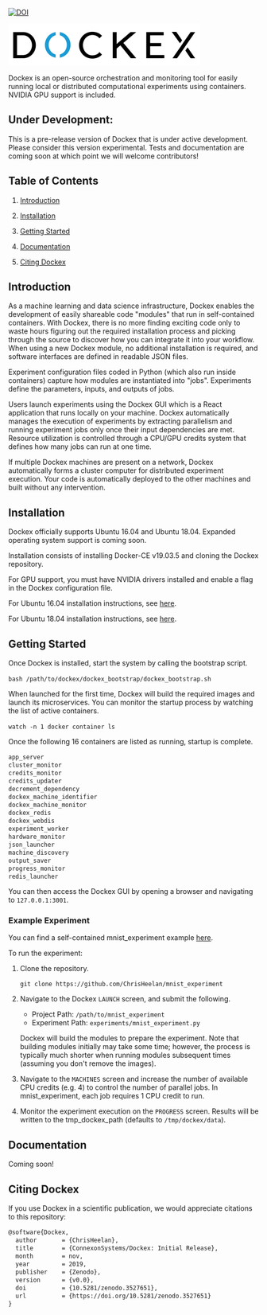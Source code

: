 [![DOI](https://zenodo.org/badge/219467652.svg)](https://zenodo.org/badge/latestdoi/219467652)

![Alt text](docs/img/dockex_black.svg)

Dockex is an open-source orchestration and monitoring tool for easily running local or distributed computational experiments 
using containers. NVIDIA GPU support is included.

## Under Development:

This is a pre-release version of Dockex that is under active development. Please consider this version experimental. 
Tests and documentation are coming soon at which point we will welcome contributors!

## Table of Contents

1. [Introduction](#Introduction)

2. [Installation](#Installation)

3. [Getting Started](#GettingStarted)

4. [Documentation](#Documentation)

5. [Citing Dockex](#CitingDockex)  

<a name="Introduction"></a>
## Introduction

As a machine learning and data science infrastructure, Dockex enables the development of easily shareable code 
"modules" that run in self-contained containers. With Dockex, there is no more finding exciting code only to 
waste hours figuring out the required installation process and picking through the source to discover how you can 
integrate it into your workflow. When using a new Dockex module, no additional installation is required, and software 
interfaces are defined in readable JSON files.

Experiment configuration files coded in Python (which also run inside containers) capture how modules are 
instantiated into "jobs". Experiments define the parameters, inputs, and outputs of jobs.

Users launch experiments using the Dockex GUI which is a React application that runs locally on your machine. Dockex 
automatically manages the execution of experiments by extracting parallelism and running experiment jobs only once 
their input dependencies are met. Resource utilization is controlled through a CPU/GPU credits system that defines how 
many jobs can run at one time.  

If multiple Dockex machines are present on a network, Dockex automatically 
forms a cluster computer for distributed experiment execution. Your code is automatically deployed to the other 
machines and built without any intervention.

<a name="Installation"></a>
## Installation

Dockex officially supports Ubuntu 16.04 and Ubuntu 18.04. Expanded operating system support is coming soon.

Installation consists of installing Docker-CE v19.03.5 and cloning the Dockex repository. 

For GPU support, you must have NVIDIA drivers installed and enable a flag in the Dockex configuration file.

For Ubuntu 16.04 installation instructions, see [here](docs/ubuntu_1604_install.md).

For Ubuntu 18.04 installation instructions, see [here](docs/ubuntu_1804_install.md).

<a name="GettingStarted"></a>
## Getting Started

Once Dockex is installed, start the system by calling the bootstrap script.

```bash /path/to/dockex/dockex_bootstrap/dockex_bootstrap.sh```

When launched for the first time, Dockex will build the required images and launch its microservices. You can 
monitor the startup process by watching the list of active containers.

```watch -n 1 docker container ls```

Once the following 16 containers are listed as running, startup is complete.

```
app_server
cluster_monitor
credits_monitor
credits_updater
decrement_dependency
dockex_machine_identifier
dockex_machine_monitor
dockex_redis
dockex_webdis
experiment_worker
hardware_monitor
json_launcher
machine_discovery
output_saver
progress_monitor
redis_launcher
```

You can then access the Dockex GUI by opening a browser and navigating to ```127.0.0.1:3001```.

### Example Experiment
You can find a self-contained mnist_experiment example [here](https://github.com/ChrisHeelan/mnist_experiment).

To run the experiment:

1. Clone the repository.

    ```
    git clone https://github.com/ChrisHeelan/mnist_experiment
    ```

2. Navigate to the Dockex ```LAUNCH``` screen, and submit the following.

    * Project Path: ```/path/to/mnist_experiment```
    * Experiment Path: ```experiments/mnist_experiment.py```

    Dockex will build the modules to prepare the experiment. Note that building modules initially may take some 
    time; however, the process is typically much shorter when running modules subsequent times (assuming you don't 
    remove the images).

3. Navigate to the ```MACHINES``` screen and increase the number of available CPU credits (e.g. 4) to control the 
number of parallel jobs. In mnist_experiment, each job requires 1 CPU credit to run.

4. Monitor the experiment execution on the ```PROGRESS``` screen. Results will be written to the tmp_dockex_path 
(defaults to ```/tmp/dockex/data```).

<a name="Documentation"></a>
## Documentation

Coming soon!

<a name="CitingDockex"></a>
## Citing Dockex

If you use Dockex in a scientific publication, we would appreciate citations to this repository: 

```
@software{Dockex,
  author       = {ChrisHeelan},
  title        = {ConnexonSystems/Dockex: Initial Release},
  month        = nov,
  year         = 2019,
  publisher    = {Zenodo},
  version      = {v0.0},
  doi          = {10.5281/zenodo.3527651},
  url          = {https://doi.org/10.5281/zenodo.3527651}
}
```
